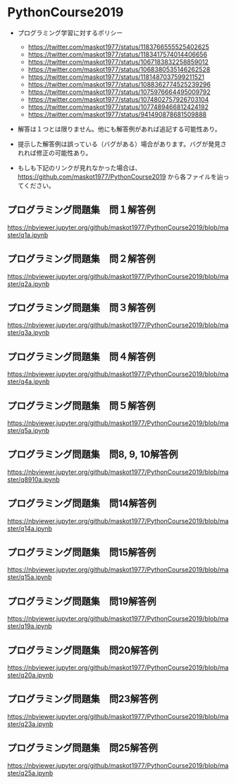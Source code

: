 # PythonCourse2019

* プログラミング学習に対するポリシー
    * https://twitter.com/maskot1977/status/1183766555525402625
    * https://twitter.com/maskot1977/status/1183417574014406656
    * https://twitter.com/maskot1977/status/1067183832258859012
    * https://twitter.com/maskot1977/status/1068380535146262528
    * https://twitter.com/maskot1977/status/1181487037599211521
    * https://twitter.com/maskot1977/status/1088362774525239296
    * https://twitter.com/maskot1977/status/1075976664495009792
    * https://twitter.com/maskot1977/status/1074802757926703104
    * https://twitter.com/maskot1977/status/1077489466812424192
    * https://twitter.com/maskot1977/status/941490878681509888

* 解答は１つとは限りません。他にも解答例があれば追記する可能性あり。
* 提示した解答例は誤っている（バグがある）場合があります。バグが発見されれば修正の可能性あり。    
* もしも下記のリンクが見れなかった場合は、https://github.com/maskot1977/PythonCourse2019 から各ファイルを辿ってください。


## プログラミング問題集　問１解答例

https://nbviewer.jupyter.org/github/maskot1977/PythonCourse2019/blob/master/q1a.ipynb

## プログラミング問題集　問２解答例

https://nbviewer.jupyter.org/github/maskot1977/PythonCourse2019/blob/master/q2a.ipynb

## プログラミング問題集　問３解答例

https://nbviewer.jupyter.org/github/maskot1977/PythonCourse2019/blob/master/q3a.ipynb

## プログラミング問題集　問４解答例

https://nbviewer.jupyter.org/github/maskot1977/PythonCourse2019/blob/master/q4a.ipynb

## プログラミング問題集　問５解答例

https://nbviewer.jupyter.org/github/maskot1977/PythonCourse2019/blob/master/q5a.ipynb

## プログラミング問題集　問8, 9, 10解答例

https://nbviewer.jupyter.org/github/maskot1977/PythonCourse2019/blob/master/q8910a.ipynb

## プログラミング問題集　問14解答例

https://nbviewer.jupyter.org/github/maskot1977/PythonCourse2019/blob/master/q14a.ipynb

## プログラミング問題集　問15解答例

https://nbviewer.jupyter.org/github/maskot1977/PythonCourse2019/blob/master/q15a.ipynb

## プログラミング問題集　問19解答例

https://nbviewer.jupyter.org/github/maskot1977/PythonCourse2019/blob/master/q19a.ipynb

## プログラミング問題集　問20解答例

https://nbviewer.jupyter.org/github/maskot1977/PythonCourse2019/blob/master/q20a.ipynb

## プログラミング問題集　問23解答例

https://nbviewer.jupyter.org/github/maskot1977/PythonCourse2019/blob/master/q23a.ipynb

## プログラミング問題集　問25解答例

https://nbviewer.jupyter.org/github/maskot1977/PythonCourse2019/blob/master/q25a.ipynb
